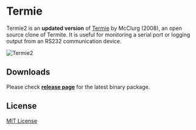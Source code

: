 # Termie

Termie2 is an **updated version** of [Termie](http://termie.sourceforge.net/) by McClurg (2008), an open source clone of Termite. It is useful for monitoring a serial port or logging output from an RS232 communication device.

![Termie2](http://i.imgur.com/3BF6DeV.png)

## Downloads

Please check [**release page**](https://github.com/heiswayi/Termie2/releases) for the latest binary package.

## License

[MIT License](LICENSE.md)
